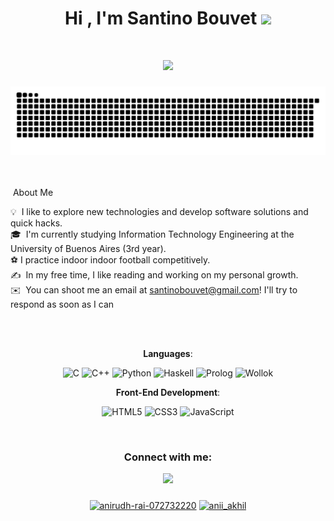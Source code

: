 <h1 align="center"><b>Hi , I'm Santino Bouvet </b><img src="https://media.giphy.com/media/hvRJCLFzcasrR4ia7z/giphy.gif" width="35"></h1>
<!--
titulo "nombre y apellido" ; "ingenieria en sistemas"
-->
<h1 align="center">
	<img src="https://readme-typing-svg.herokuapp.com?font=Time+New+Roman&color=b&size=25&center=true&vCenter=true&width=600&height=100&lines=Software+Engineering;">
</h1>

<!--
snake game
-->

<p align = "center">
	<img src = "https://github.com/7oSkaaa/7oSkaaa/blob/output/github-contribution-grid-snake.svg?" alt = "Snake Game"/>
</p>
<div align="center">

<!--
Informacion personal
-->
<br />
<br />
<div align="left">
 &nbsp;About Me

💡 &nbsp;I like to explore new technologies and develop software solutions and quick hacks.\
🎓 &nbsp;I'm currently studying Information Technology Engineering at the University of Buenos Aires (3rd year).\
⚽ I practice indoor indoor football competitively.\
✍️ &nbsp;In my free time, I like reading and working on my personal growth.\
✉️ &nbsp;You can shoot me an email at santinobouvet@gmail.com! I'll try to respond as soon as I can
</div>

<br />
<br />


<p align="center">

 **Languages**:
    
![C](https://img.shields.io/badge/C%20-%232370ED.svg?style=for-the-badge&logo=c&logoColor=white)
![C++](https://img.shields.io/badge/C++%20-%2300599C.svg?style=for-the-badge&logo=c%2B%2B&logoColor=white)
![Python](https://img.shields.io/badge/Python%20-%2314354C.svg?style=for-the-badge&logo=python&logoColor=white)
![Haskell](https://img.shields.io/badge/Haskell-5D4F85.svg?style=for-the-badge&logo=Haskell&logoColor=white)
![Prolog](https://img.shields.io/badge/Prolog-D30001.svg?style=for-the-badge&logo=&logoColor=white)
![Wollok](https://img.shields.io/badge/Wollok-CC342D.svg?style=for-the-badge&logo=&logoColor=white)
<br>   
    
 **Front-End Development**:

   ![HTML5](https://img.shields.io/badge/HTML5%20-%23E34F26.svg?style=for-the-badge&logo=html5&logoColor=white)
   ![CSS3](https://img.shields.io/badge/CSS%20-%231572B6.svg?style=for-the-badge&logo=css3&logoColor=white)
   ![JavaScript](https://img.shields.io/badge/JavaScript%20-%23F7DF1E.svg?style=for-the-badge&logo=javascript&logoColor=black)


</p>



<br />
<h3 align="center">Connect with me:</h3>
<p align="center">

<a href="mailto:santinobouvet@gmail.com" target="_blank"><img src="https://img.shields.io/badge/gmail‎ ‎‎‎ ‎ ‎ ‎  ‎  -%23EA4335.svg?style=for-the-badge&logo=gmail&logoColor=white" t=mail style="margin-bottom: 5px;" /></a>	
 <br />
<a href="https://www.linkedin.com/in/santino-bouvet-7b9304293/" target="blank"><img align="center" src="https://raw.githubusercontent.com/rahuldkjain/github-profile-readme-generator/master/src/images/icons/Social/linked-in-alt.svg" alt="anirudh-rai-072732220" height="30" width="40" /></a>
<a href="https://instagram.com/santibouvet" target="blank"><img align="center" src="https://raw.githubusercontent.com/rahuldkjain/github-profile-readme-generator/master/src/images/icons/Social/instagram.svg" alt="anii_akhil" height="30" width="40" /></a>
</p>
<br>
